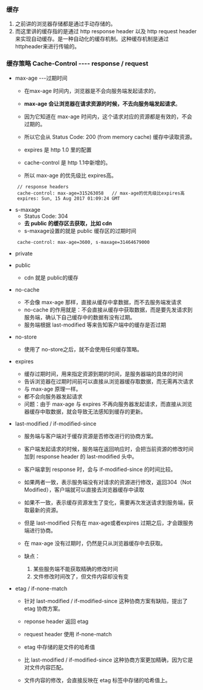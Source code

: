 ### 缓存
1. 之前讲的浏览器存储都是通过手动存储的。
2. 而这里讲的缓存指的是通过 http response header 以及 http request header 来实现自动缓存。是一种自动化的缓存机制。这种缓存机制是通过 httpheader来进行传输的。


### 缓存策略 Cache-Control ---- response / request
* max-age ---过期时间
    * 在max-age 时间内，浏览器是不会向服务端发起请求的，
    * **max-age 会让浏览器在请求资源的时候，不去向服务端发起请求**。
    * 因为它知道在 max-age 时间内，这个请求对应的资源都是有效的，不会过期的。
    * 所以它会从 Status Code: 200 (from memory cache) 缓存中读取资源。

    * expires 是 http 1.0 里的配置
    * cache-control 是 http 1.1中新增的。
    * 所以 max-age 的优先级比 expires高。

```
    // response headers
    cache-control: max-age=315263058   // max-age的优先级比expires高
    expires: Sun, 15 Aug 2017 01:09:24 GMT
```    

* s-maxage 
    * Status Code: 304 
    * **去 public 的缓存区去获取，比如 cdn**
    * s-maxage设置的就是 public 缓存区的过期时间
```
    cache-control: max-age=3600, s-maxage=31464679000
```

* private

* public 
    * cdn 就是 public的缓存

* no-cache
    * 不会像 max-age 那样，直接从缓存中拿数据，而不去服务端发请求
    * no-cache 的作用就是：不会直接从缓存中获取数据，而是要先发请求到服务端，确认下自己缓存中的数据有没有过期。
    * 服务端根据  last-modified 等来告知客户端中的缓存是否过期

* no-store
    * 使用了 no-store之后，就不会使用任何缓存策略。



* expires
    * 缓存过期时间，用来指定资源到期的时间，是服务器端的具体的时间
    * 告诉浏览器在过期时间前可以直接从浏览器缓存取数据，而无需再次请求
    * 与 max-age 原理一样。
    * 都不会向服务器发起请求
    * 问题：由于 max-age 与 expires 不再向服务器发起请求，而直接从浏览器缓存中取数据，就会导致无法感知到缓存的更新。

* last-modified / if-modified-since
    * 服务端与客户端对于缓存资源是否修改进行的协商方案。
    * 客户端发起请求的时候，服务端在返回响应时，会把当前资源的修改时间加到 response header 的 last-modified 头中。
    * 客户端拿到 response 时，会与 if-modified-since 的时间比较。
    * 如果两者一致，表示服务端没有对请求的资源进行修改，返回304（Not Modified），客户端就可以直接去浏览器缓存中读取
    * 如果不一致，表示缓存资源发生了变化，需要再次发送请求到服务端，获取最新的资源。

    * 但是 last-modified 只有在 max-age或者expires 过期之后，才会跟服务端进行协商。
    * 在 max-age 没有过期时，仍然是只从浏览器缓存中去获取。

    * 缺点：
        1. 某些服务端不能获取精确的修改时间
        2. 文件修改时间改了，但文件内容却没有变

* etag / if-none-match
    * 针对 last-modified / if-modified-since 这种协商方案有缺陷，提出了 etag 协商方案。

    * reponse header 返回 etag 
    * request header 使用 if-none-match
    * etag 中存储的是文件的哈希值 
    * 比 last-modified / if-modified-since 这种协商方案更加精确，因为它是对文件内容匹配。
    * 文件内容的修改，会直接反映在 etag 标签中存储的哈希值上。







